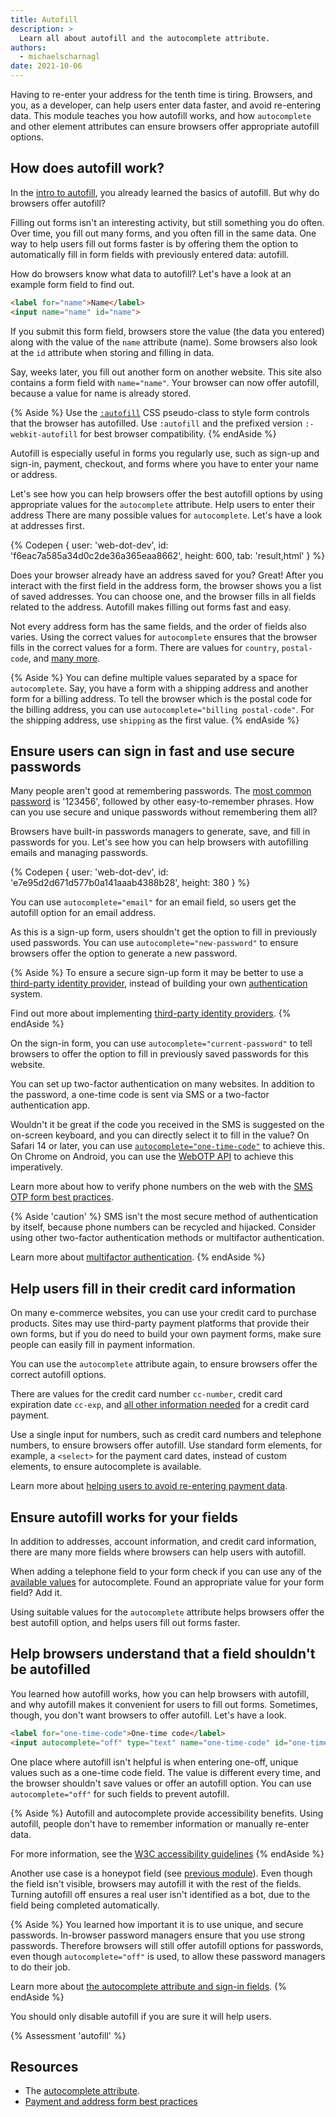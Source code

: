 ```yaml
---
title: Autofill
description: >
  Learn all about autofill and the autocomplete attribute.
authors:
  - michaelscharnagl
date: 2021-10-06
---
```


Having to re-enter your address for the tenth time is tiring. 
Browsers, and you, as a developer, can help users enter data faster, and avoid re-entering data. 
This module teaches you how autofill works, 
and how `autocomplete` and other element attributes can ensure browsers offer appropriate autofill options.

## How does autofill work?

In the [intro to autofill](/learn/forms/auto), you already learned the basics of autofill. 
But why do browsers offer autofill?

Filling out forms isn't an interesting activity, 
but still something you do often. 
Over time, you fill out many forms, 
and you often fill in the same data. 
One way to help users fill out forms faster is by offering them the option 
to automatically fill in form fields with previously entered data: autofill. 

How do browsers know what data to autofill? 
Let's have a look at an example form field to find out.

```html
<label for="name">Name</label>
<input name="name" id="name">
```

If you submit this form field, 
browsers store the value (the data you entered) along with the value of the `name` attribute (name). 
Some browsers also look at the `id` attribute when storing and filling in data.

Say, weeks later, you fill out another form on another website. 
This site also contains a form field with `name="name"`. 
Your browser can now offer autofill, because a value for name is already stored.

{% Aside %}
Use the [`:autofill`](https://developer.mozilla.org/docs/Web/CSS/:autofill) 
CSS pseudo-class to style form controls that the browser has autofilled. 
Use `:autofill` and the prefixed version `:-webkit-autofill` for best browser compatibility.
{% endAside %}

Autofill is especially useful in forms you regularly use, 
such as sign-up and sign-in, payment, checkout, 
and forms where you have to enter your name or address.

Let's see how you can help browsers offer the best autofill options by using appropriate values for the `autocomplete` attribute.
Help users to enter their address
There are many possible values for `autocomplete`. Let's have a look at addresses first.

{% Codepen {
  user: 'web-dot-dev',
  id: 'f6eac7a585a34d0c2de36a365eaa8662',
  height: 600,
  tab: 'result,html'
} %}

Does your browser already have an address saved for you? 
Great! After you interact with the first field in the address form, 
the browser shows you a list of saved addresses. 
You can choose one, and the browser fills in all fields related to the address. 
Autofill makes filling out forms fast and easy.

Not every address form has the same fields, 
and the order of fields also varies. 
Using the correct values for `autocomplete` ensures that the browser fills in the correct values for a form. 
There are values for `country`, `postal-code`, and 
[many more](https://developer.mozilla.org/docs/Web/HTML/Attributes/autocomplete#values).

{% Aside %}
You can define multiple values separated by a space for `autocomplete`. 
Say, you have a form with a shipping address and another form for a billing address. 
To tell the browser which is the postal code for the billing address, 
you can use `autocomplete="billing postal-code"`. 
For the shipping address, use `shipping` as the first value.
{% endAside %}

## Ensure users can sign in fast and use secure passwords

Many people aren't good at remembering passwords. 
The 
[most common password](https://en.wikipedia.org/wiki/List_of_the_most_common_passwords) is '123456', 
followed by other easy-to-remember phrases. 
How can you use secure and unique passwords without remembering them all? 

Browsers have built-in passwords managers to generate, save, and fill in passwords for you. 
Let's see how you can help browsers with autofilling emails and managing passwords.

{% Codepen {
  user: 'web-dot-dev',
  id: 'e7e95d2d671d577b0a141aaab4388b28',
  height: 380
} %}

You can use `autocomplete="email"` for an email field, 
so users get the autofill option for an email address.

As this is a sign-up form, users shouldn't get the option to fill in previously used passwords. 
You can use `autocomplete="new-password"` to ensure browsers offer the option to generate a new password.

{% Aside %}
To ensure a secure sign-up form it may be better to use a 
[third-party identity provider](/sign-up-form-best-practices/#federated-login), 
instead of building your own 
[authentication](https://cheatsheetseries.owasp.org/cheatsheets/Authentication_Cheat_Sheet.html) system.

Find out more about implementing 
[third-party identity providers](/sign-up-form-best-practices/#federated-login).
{% endAside %}

On the sign-in form, you can use `autocomplete="current-password"` 
to tell browsers to offer the option to fill in previously saved passwords for this website. 

You can set up two-factor authentication on many websites. 
In addition to the password, a one-time code is sent via SMS or a two-factor authentication app. 

Wouldn't it be great if the code you received in the SMS is suggested on the on-screen keyboard, 
and you can directly select it to fill in the value? 
On Safari 14 or later, you can use 
[`autocomplete="one-time-code"`](https://developer.apple.com/documentation/security/password_autofill/enabling_password_autofill_on_an_html_input_element) to achieve this. 
On Chrome on Android, you can use the 
[WebOTP API](/web-otp) to achieve this imperatively.

Learn more about how to verify phone numbers on the web with the 
[SMS OTP form best practices](/sms-otp-form/).

{% Aside 'caution' %}
SMS isn't the most secure method of authentication by itself, 
because phone numbers can be recycled and hijacked. 
Consider using other two-factor authentication methods or multifactor authentication.

Learn more about 
[multifactor authentication](https://cheatsheetseries.owasp.org/cheatsheets/Multifactor_Authentication_Cheat_Sheet.html).
{% endAside %}

## Help users fill in their credit card information

On many e-commerce websites, you can use your credit card to purchase products. 
Sites may use third-party payment platforms that provide their own forms, 
but if you do need to build your own payment forms, 
make sure people can easily fill in payment information.

You can use the `autocomplete` attribute again, 
to ensure browsers offer the correct autofill options. 

There are values for the credit card number `cc-number`, credit card expiration date `cc-exp`, 
and [all other information needed](https://developer.mozilla.org/docs/Web/HTML/Attributes/autocomplete#values) for a credit card payment.

Use a single input for numbers, 
such as credit card numbers and telephone numbers, 
to ensure browsers offer autofill. 
Use standard form elements, for example, 
a `<select>` for the payment card dates, 
instead of custom elements, to ensure autocomplete is available.

Learn more about 
[helping users to avoid re-entering payment data](/learn/forms/payment/#help-users-enter-their-payment-details).

## Ensure autofill works for your fields

In addition to addresses, account information, and credit card information, 
there are many more fields where browsers can help users with autofill. 

When adding a telephone field to your form check if you can use any of the 
[available values](https://developer.mozilla.org/docs/Web/HTML/Attributes/autocomplete#values) for autocomplete. 
Found an appropriate value for your form field? Add it. 

Using suitable values for the `autocomplete` attribute helps browsers offer the best autofill option, 
and helps users fill out forms faster.

## Help browsers understand that a field shouldn't be autofilled 

You learned how autofill works, how you can help browsers with autofill, 
and why autofill makes it convenient for users to fill out forms. 
Sometimes, though, you don't want browsers to offer autofill. Let's have a look.

```html
<label for="one-time-code">One-time code</label>
<input autocomplete="off" type="text" name="one-time-code" id="one-time-code">
```

One place where autofill isn't helpful is when entering one-off, 
unique values such as a one-time code field. 
The value is different every time, 
and the browser shouldn't save values or offer an autofill option. 
You can use `autocomplete="off"` for such fields to prevent autofill.

{% Aside %}
Autofill and autocomplete provide accessibility benefits. 
Using autofill, people don't have to remember information or manually re-enter data. 

For more information, see the 
[W3C accessibility guidelines](https://www.w3.org/WAI/WCAG21/Understanding/identify-input-purpose.html)
{% endAside %}

Another use case is a honeypot field (see [previous module](/learn/forms/security-privacy/#a-honeypot)). 
Even though the field isn't visible, browsers may autofill it with the rest of the fields. 
Turning autofill off ensures a real user isn't identified as a bot, 
due to the field being completed automatically.

{% Aside %}
You learned how important it is to use unique, and secure passwords. 
In-browser password managers ensure that you use strong passwords. 
Therefore browsers will still offer autofill options for passwords, even though `autocomplete="off"` is used, 
to allow these password managers to do their job. 

Learn more about 
[the autocomplete attribute and sign-in fields](https://developer.mozilla.org/docs/Web/Security/Securing_your_site/Turning_off_form_autocompletion#the_autocomplete_attribute_and_login_fields).
{% endAside %}

You should only disable autofill if you are sure it will help users.

{% Assessment 'autofill' %}

## Resources

- The [autocomplete attribute](https://developer.mozilla.org/docs/Web/HTML/Attributes/autocomplete).
- [Payment and address form best practices](/payment-and-address-form-best-practices)
